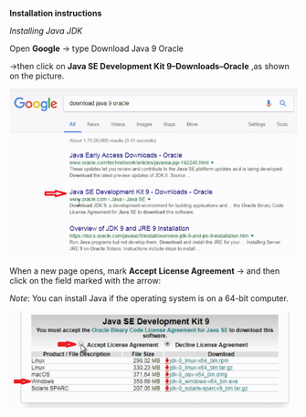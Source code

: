 **Installation instructions**



*Installing Java JDK*

Оpen **Google** → type Download Java 9 Oracle 

->then click on **Java SE Development Kit 9–Downloads–Oracle** ,as shown on the picture. 

![screenshot of github desktop](/slike1/8.png)

When a new page opens, mark **Accept License Agreement**  → and then click on the field marked with the arrow:

*Note*: You can install Java if the operating system is on a 64-bit computer.

![screenshot of github desktop](/slike1/9.png)
